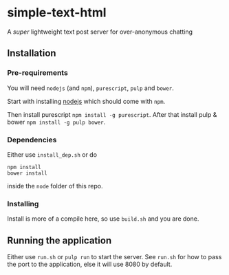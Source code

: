 # simple-text-html
A *super* lightweight text post server for over-anonymous chatting

## Installation

### Pre-requirements

You will need `nodejs` (and `npm`), `purescript`, `pulp` and `bower`.

Start with installing [nodejs](http://www.purescript.org/) which should come with `npm`.

Then install purescript `npm install -g purescript`.
After that install pulp & bower `npm install -g pulp bower`.

### Dependencies
Either use `install_dep.sh` or do
```
npm install
bower install
```
inside the `node` folder of this repo.

### Installing

Install is more of a compile here, so use `build.sh` and you are done.

## Running the application
Either use `run.sh` or `pulp run` to start the server. See `run.sh` for how to pass the port
to the application, else it will use 8080 by default.

